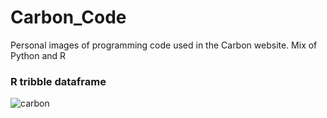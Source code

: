 # Carbon_Code

Personal images of programming code used in the Carbon website. Mix of Python and R

### R tribble dataframe
![carbon](https://user-images.githubusercontent.com/55933131/137225359-cf171a94-0d79-4dd2-877c-07c230f45144.png)
